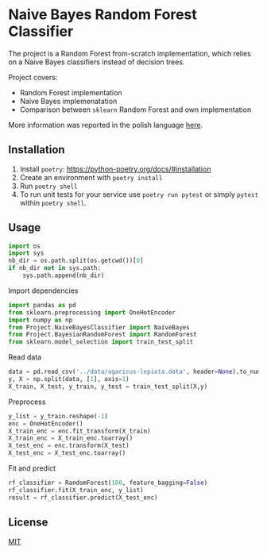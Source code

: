 # Naive Bayes Random Forest Classifier

The project is a Random Forest from-scratch implementation, which relies on a Naive Bayes classifiers instead of decision trees.

Project covers:
* Random Forest implementation
* Naive Bayes implemenatation
* Comparison between `sklearn` Random Forest and own implementation

More information was reported in the polish language [here](https://github.com/hpiotr6/Naive-Bayes-Random-Forest/blob/main/21ZUMA_sprawozdanie_koncowe_Hondra_Groszyk.pdf).



## Installation

1. Install `poetry`: https://python-poetry.org/docs/#installation
2. Create an environment with `poetry install`
3. Run `poetry shell`
4. To run unit tests for your service use `poetry run pytest` or simply `pytest` within `poetry shell`.
 

## Usage

```python
import os
import sys
nb_dir = os.path.split(os.getcwd())[0]
if nb_dir not in sys.path:
    sys.path.append(nb_dir)
```
Import dependencies
```python
import pandas as pd
from sklearn.preprocessing import OneHotEncoder
import numpy as np
from Project.NaiveBayesClassifier import NaiveBayes
from Project.BayesianRandomForest import RandomForest
from sklearn.model_selection import train_test_split
```
Read data
```python
data = pd.read_csv('../data/agaricus-lepiota.data', header=None).to_numpy()
y, X = np.split(data, [1], axis=1)
X_train, X_test, y_train, y_test = train_test_split(X,y)
```
Preprocess
```python
y_list = y_train.reshape(-1)
enc = OneHotEncoder()
X_train_enc = enc.fit_transform(X_train)
X_train_enc = X_train_enc.toarray()
X_test_enc = enc.transform(X_test)
X_test_enc = X_test_enc.toarray()
```
Fit and predict
```python
rf_classifier = RandomForest(100, feature_bagging=False)
rf_classifier.fit(X_train_enc, y_list)
result = rf_classifier.predict(X_test_enc)
```

## License
[MIT](https://choosealicense.com/licenses/mit/)



